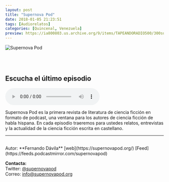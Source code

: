 ```yaml
---
layout: post
title: "Supernova Pod"
date: 2018-01-05 21:23:51
tags: [Audiorelatos]
categories: [Quincenal, Venezuela]
preview: https://ia800803.us.archive.org/9/items/TAPEANDORADIO500/300supernovaCover-FernandoLDvila.png
---
```


![Supernova Pod](https://ia800803.us.archive.org/9/items/TAPEANDORADIO500/500supernovaCover-FernandoLDvila.png)

<br/>
<br/>

## Escucha el último episodio

<!--reproductor-feed=https://feeds.podcastmirror.com/supernovapod-->
<!--reproductor-start-->
<audio id="audio" preload="auto" controls="" src="https://dts.podtrac.com/redirect.mp3/files.whooshkaa.com/podcasts/podcast_2423/podcast_media/5c2aed-snp-2.mp3"></audio>
<!--reproductor-end-->

Supernova Pod es la primera revista de literatura de ciencia ficción en formato de podcast, una ventana para los autores de ciencia ficción de habla hispana. En cada episodio traeremos para ustedes relatos, entrevistas y la actualidad de la ciencia ficción escrita en castellano.

_ _ _
<br>
Autor: **Fernando Dávila**  
[web](https://supernovapod.org/)  
[Feed](https://feeds.podcastmirror.com/supernovapod)  




**Contacta:**  
Twitter: [@supernovapod](https://twitter.com/supernovapod)  
Correo: [info@supernovapod.org](mailto:info@supernovapod.org)  

